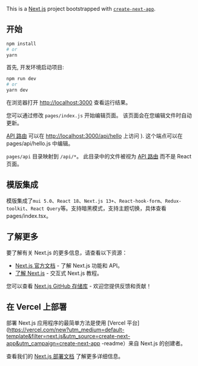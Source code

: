 This is a [Next.js](https://nextjs.org/) project bootstrapped with [`create-next-app`](https://github.com/vercel/next.js/tree/canary/packages/create-next-app).

## 开始

```bash
npm install
# or
yarn
```

首先, 开发环境启动项目:

```bash
npm run dev
# or
yarn dev
```

在浏览器打开 [http://localhost:3000](http://localhost:3000) 查看运行结果。

您可以通过修改 `pages/index.js` 开始编辑页面。 该页面会在您编辑文件时自动更新。

[API 路由](https://nextjs.org/docs/api-routes/introduction) 可以在 [http://localhost:3000/api/hello](http://localhost:3000/api/hello) 上访问 ). 这个端点可以在 pages/api/hello.js 中编辑。

`pages/api` 目录映射到 `/api/*`。 此目录中的文件被视为 [API 路由](https://nextjs.org/docs/api-routes/introduction) 而不是 React 页面。

## 模版集成
模版集成了`mui 5.0`、`React 18`、`Next.js 13+`、`React-hook-form`、`Redux-toolkit`、`React Query`等。支持暗黑模式，支持主题切换，具体查看 pages/index.tsx。

## 了解更多

要了解有关 Next.js 的更多信息，请查看以下资源：

- [Next.js 官方文档](https://nextjs.org/docs) - 了解 Next.js 功能和 API。
- [了解 Next.js](https://nextjs.org/learn) - 交互式 Next.js 教程。

您可以查看 [Next.js GitHub 存储库](https://github.com/vercel/next.js/) - 欢迎您提供反馈和贡献！

## 在 Vercel 上部署

部署 Next.js 应用程序的最简单方法是使用 [Vercel 平台](https://vercel.com/new?utm_medium=default-template&filter=next.js&utm_source=create-next-app&utm_campaign=create-next-app -readme）来自 Next.js 的创建者。

查看我们的 [Next.js 部署文档](https://nextjs.org/docs/deployment) 了解更多详细信息。
